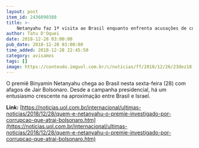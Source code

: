 ```yaml
---
layout: post
item_id: 2436090388
title: >-
    Netanyahu faz 1ª visita ao Brasil enquanto enfrenta acusações de corrupção
author: Tatu D'Oquei
date: 2018-12-28 03:00:00
pub_date: 2018-12-28 03:00:00
time_added: 2018-12-28 22:45:50
category: avisamos
tags: []
image: https://conteudo.imguol.com.br/c/noticias/ff/2018/12/26/23dez18---binyamin-netanyahu-durante-reuniao-semanal-com-seu-gabinete-1545850495645_v2_750x421.jpg
---
```


O premiê Binyamin Netanyahu chega ao Brasil nesta sexta-feira (28) com afagos de Jair Bolsonaro. Desde a campanha presidencial, há um entusiasmo crescente na aproximação entre Brasil e Israel.

**Link:** [https://noticias.uol.com.br/internacional/ultimas-noticias/2018/12/28/quem-e-netanyahu-o-premie-investigado-por-corrupcao-que-atrai-bolsonaro.htm](https://noticias.uol.com.br/internacional/ultimas-noticias/2018/12/28/quem-e-netanyahu-o-premie-investigado-por-corrupcao-que-atrai-bolsonaro.htm)

